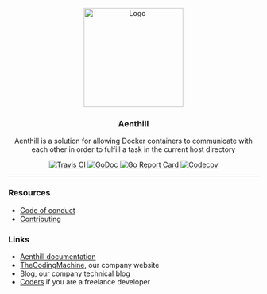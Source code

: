 <p align="center">
    <img src="https://user-images.githubusercontent.com/8983173/40242480-15d7f8d0-5abe-11e8-9a52-8e28c95bcb60.png" alt="Logo" width="200" height="200" />
</p>
<h3 align="center">Aenthill</h3>
<p align="center">Aenthill is a solution for allowing Docker containers to communicate with each other in order to fulfill a task in the current host directory</p>
<p align="center">
    <a href="https://travis-ci.org/aenthill/aenthill">
        <img src="https://travis-ci.org/aenthill/aenthill.svg?branch=master" alt="Travis CI">
    </a>
    <a href="https://godoc.org/github.com/aenthill/aenthill">
        <img src="https://godoc.org/github.com/aenthill/aenthill?status.svg" alt="GoDoc">
    </a>
    <a href="https://goreportcard.com/report/aenthill/aenthill">
        <img src="https://goreportcard.com/badge/github.com/aenthill/aenthill" alt="Go Report Card">
    </a>
    <a href="https://codecov.io/gh/aenthill/aenthill/branch/master">
        <img src="https://codecov.io/gh/aenthill/aenthill/branch/master/graph/badge.svg" alt="Codecov">
    </a>
</p>

---

### Resources

* [Code of conduct](.github/CODE_OF_CONDUCT.md)
* [Contributing](.github/CONTRIBUTING.md)

### Links

* [Aenthill documentation](https://aenthill.github.io/)
* [TheCodingMachine](https://www.thecodingmachine.com/), our company website
* [Blog](https://thecodingmachine.io/), our company technical blog
* [Coders](https://coders.thecodingmachine.com/) if you are a freelance developer